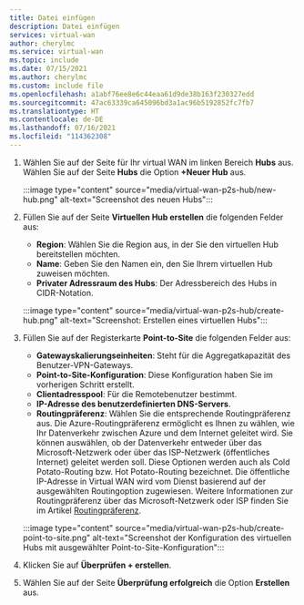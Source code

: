```yaml
---
title: Datei einfügen
description: Datei einfügen
services: virtual-wan
author: cherylmc
ms.service: virtual-wan
ms.topic: include
ms.date: 07/15/2021
ms.author: cherylmc
ms.custom: include file
ms.openlocfilehash: a1abf76ee8e6c44eaa61d9de38b163f230327edd
ms.sourcegitcommit: 47ac63339ca645096bd3a1ac96b5192852fc7fb7
ms.translationtype: HT
ms.contentlocale: de-DE
ms.lasthandoff: 07/16/2021
ms.locfileid: "114362308"
---
```

1. Wählen Sie auf der Seite für Ihr virtual WAN im linken Bereich **Hubs** aus. Wählen Sie auf der Seite **Hubs** die Option **+Neuer Hub** aus.

   :::image type="content" source="media/virtual-wan-p2s-hub/new-hub.png" alt-text="Screenshot des neuen Hubs":::

1. Füllen Sie auf der Seite **Virtuellen Hub erstellen** die folgenden Felder aus:

   * **Region**: Wählen Sie die Region aus, in der Sie den virtuellen Hub bereitstellen möchten.
   * **Name**: Geben Sie den Namen ein, den Sie Ihrem virtuellen Hub zuweisen möchten.
   * **Privater Adressraum des Hubs**: Der Adressbereich des Hubs in CIDR-Notation.

   :::image type="content" source="media/virtual-wan-p2s-hub/create-hub.png" alt-text="Screenshot: Erstellen eines virtuellen Hubs":::

1. Füllen Sie auf der Registerkarte **Point-to-Site** die folgenden Felder aus:

   * **Gatewayskalierungseinheiten**: Steht für die Aggregatkapazität des Benutzer-VPN-Gateways.
   * **Point-to-Site-Konfiguration**: Diese Konfiguration haben Sie im vorherigen Schritt erstellt.
   * **Clientadresspool**: Für die Remotebenutzer bestimmt.
   * **IP-Adresse des benutzerdefinierten DNS-Servers**.
   * **Routingpräferenz**: Wählen Sie die entsprechende Routingpräferenz aus. Die Azure-Routingpräferenz ermöglicht es Ihnen zu wählen, wie Ihr Datenverkehr zwischen Azure und dem Internet geleitet wird. Sie können auswählen, ob der Datenverkehr entweder über das Microsoft-Netzwerk oder über das ISP-Netzwerk (öffentliches Internet) geleitet werden soll. Diese Optionen werden auch als Cold Potato-Routing bzw. Hot Potato-Routing bezeichnet. Die öffentliche IP-Adresse in Virtual WAN wird vom Dienst basierend auf der ausgewählten Routingoption zugewiesen. Weitere Informationen zur Routingpräferenz über das Microsoft-Netzwerk oder ISP finden Sie im Artikel [Routingpräferenz](../articles/virtual-network/routing-preference-overview.md).

   :::image type="content" source="media/virtual-wan-p2s-hub/create-point-to-site.png" alt-text="Screenshot der Konfiguration des virtuellen Hubs mit ausgewählter Point-to-Site-Konfiguration":::

1. Klicken Sie auf **Überprüfen + erstellen**.
1. Wählen Sie auf der Seite **Überprüfung erfolgreich** die Option **Erstellen** aus.